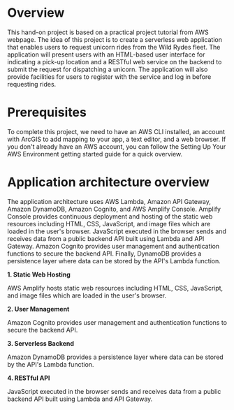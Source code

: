 <h1>Overview</h1>

<p>This hand-on project is based on a practical project tutorial from AWS webpage. The idea of this project is to create a serverless web application that enables users to request unicorn rides from the Wild Rydes fleet. The application will present users with an HTML-based user interface for indicating a pick-up location and a RESTful web service on the backend to submit the request for dispatching a unicorn. The application will also provide facilities for users to register with the service and log in before requesting rides.</p>

<h1>Prerequisites</h1>

<p>To complete this project, we need to have an AWS CLI installed, an account with ArcGIS to add mapping to your app, a text editor, and a web browser. If you don't already have an AWS account, you can follow the Setting Up Your AWS Environment getting started guide for a quick overview.</p>

<h1>Application architecture overview</h1>

<p>The application architecture uses AWS Lambda, Amazon API Gateway, Amazon DynamoDB, Amazon Cognito, and AWS Amplify Console. Amplify Console provides continuous deployment and hosting of the static web resources including HTML, CSS, JavaScript, and image files which are loaded in the user's browser. JavaScript executed in the browser sends and receives data from a public backend API built using Lambda and API Gateway. Amazon Cognito provides user management and authentication functions to secure the backend API. Finally, DynamoDB provides a persistence layer where data can be stored by the API's Lambda function.</p>

<p><i_mg alt="Image" title="icon" src="architect image/Serverless_WebApplication.png" /></p>

<strong>1. Static Web Hosting</strong>
<p>AWS Amplify hosts static web resources including HTML, CSS, JavaScript, and image files which are loaded in the user's browser.</p>

<strong>2. User Management</strong>
<p>Amazon Cognito provides user management and authentication functions to secure the backend API.</p>

<strong>3. Serverless Backend</strong>
<p>Amazon DynamoDB provides a persistence layer where data can be stored by the API's Lambda function.</p>

<strong>4. RESTful API</strong>
<p>JavaScript executed in the browser sends and receives data from a public backend API built using Lambda and API Gateway.</p>